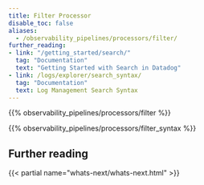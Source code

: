 ```yaml
---
title: Filter Processor
disable_toc: false
aliases:
  - /observability_pipelines/processors/filter/
further_reading:
- link: "/getting_started/search/"
  tag: "Documentation"
  text: "Getting Started with Search in Datadog"
- link: /logs/explorer/search_syntax/
  tag: "Documentation"
  text: Log Management Search Syntax
---
```


{{% observability_pipelines/processors/filter %}}

{{% observability_pipelines/processors/filter_syntax %}}

## Further reading

{{< partial name="whats-next/whats-next.html" >}}